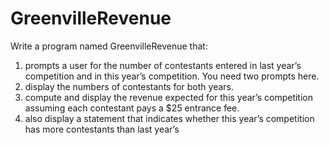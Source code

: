 # GreenvilleRevenue

Write a program named GreenvilleRevenue that:
1) prompts a user for the number of contestants entered in last year’s competition and in this year’s competition. You need two prompts here.
2) display the numbers of contestants for both years. 
3) compute and display the revenue expected for this year’s competition assuming each contestant pays a $25 entrance fee.
4) also display a statement that indicates whether this year’s competition has more contestants than last year’s 
